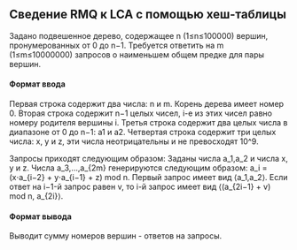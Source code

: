 ## Сведение RMQ к LCA с помощью хеш-таблицы

Задано подвешенное дерево, содержащее n (1≤n≤100000) вершин, пронумерованных от 0 до n−1. Требуется ответить на m (1≤m≤10000000) запросов о наименьшем общем предке для пары вершин.

#### Формат ввода
Первая строка содержит два числа: n и m. Корень дерева имеет номер 0.
Вторая строка содержит n−1 целых чисел, i-е из этих чисел равно номеру родителя вершины i.
Третья строка содержит два целых числа в диапазоне от 0 до n−1: a1 и a2. 
Четвертая строка содержит три целых числа: x, y и z, эти числа неотрицательны и не превосходят 10^9.

Запросы приходят следующим образом:
Заданы числа a_1,a_2 и числа x, y и z. Числа a_3,…,a_{2m} генерируются следующим образом: a_i = (x⋅a_{i−2} + y⋅a_{i−1} + z) mod n.
Первый запрос имеет вид ⟨a_1,a_2⟩.
Если ответ на i−1-й запрос равен v, то i-й запрос имеет вид ⟨(a_{2i−1} + v) mod n, a_{2i}⟩.

#### Формат вывода
Выводит сумму номеров вершин - ответов на запросы.
